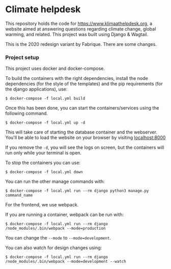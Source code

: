 # Climate helpdesk

This repository holds the code for https://www.klimaathelpdesk.org, a website aimed at answering questions regarding climate
change, global warming, and related. This project was built using Django & Wagtail.

This is the 2020 redesign variant by Fabrique.
There are some changes. 


### Project setup
    
This project uses docker and docker-compose. 

To build the containers with the right dependencies, install the node dependencies (for the style of the templates) and the pip requirements (for the django applications), use:

    $ docker-compose -f local.yml build

Once this has been done, you can start the containers/services using the following command.

    $ docker-compose -f local.yml up -d

This will take care of starting the database container and the webserver. You'll be able to load the website on your browser by visiting [localhost:8000](http://localhost:8000)

If you remove the ``-d``, you will see the logs on screen, but the containers will run only while your terminal is open. 

To stop the containers you can use:

    $ docker-compose -f local.yml down
    
You can run the other manage commands with: 

    $ docker-compose -f local.yml run --rm django python3 manage.py command_name
    
For the frontend, we use webpack. 

If you are running a container, webpack can be run with:

    $ docker-compose -f local.yml run --rm django /node_modules/.bin/webpack --mode=production
    
You can change the ``--mode`` to ``--mode=development``. 

You can also watch for design changes using:

    $ docker-compose -f local.yml run --rm django /node_modules/.bin/webpack --mode=development --watch
 
